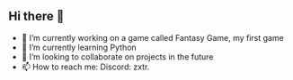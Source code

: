 ## Hi there 👋

- 🔭 I’m currently working on a game called Fantasy Game, my first game
- 🌱 I’m currently learning Python
- 👯 I’m looking to collaborate on projects in the future
- 📫 How to reach me: Discord: zxtr.
